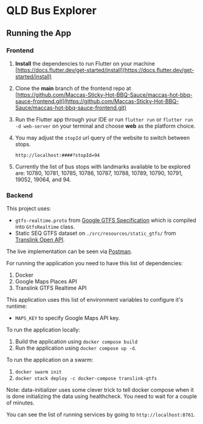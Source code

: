 # QLD Bus Explorer

## Running the App

### Frontend

1. **Install** the dependencies to run Flutter on your machine [https://docs.flutter.dev/get-started/install](https://docs.flutter.dev/get-started/install)

2. Clone the **main** branch of the frontend repo at [https://github.com/Maccas-Sticky-Hot-BBQ-Sauce/maccas-hot-bbq-sauce-frontend.git](https://github.com/Maccas-Sticky-Hot-BBQ-Sauce/maccas-hot-bbq-sauce-frontend.git)

3. Run the Flutter app through your IDE or run `flutter run` or `flutter run -d web-server` on your terminal and choose **web** as the platform choice.

4. You may adjust the `stopId` url query of the website to switch between stops.

   ```http://localhost:####?stopId=94```

5. Currently the list of bus stops with landmarks available to be explored are: 10780, 10781, 10785, 10786, 10787, 10788, 10789, 10790, 10791, 19052, 19064, and 94.

### Backend

This project uses:
- `gtfs-realtime.proto` from [Google GTFS Specification](https://developers.google.com/transit/gtfs-realtime/) which is compiled into `GtfsRealtime` class.
- Static SEQ GTFS dataset on `./src/resources/static_gtfs/` from [Translink Open API](https://www.data.qld.gov.au/dataset/general-transit-feed-specification-gtfs-seq).

The live implementation can be seen via [Postman](https://www.postman.com/maccas-bbq-sauce/workspace/deco3801-maccas-sticky-hot-bbq-sauce).

For running the application you need to have this list of dependencies:
1. Docker
3. Google Maps Places API
4. Translink GTFS Realtime API

This application uses this list of environment variables to configure it's runtime:
- `MAPS_KEY` to specify Google Maps API key.

To run the application locally:
1. Build the application using `docker compose build`
2. Run the application using `docker compose up -d`.

To run the application on a swarm:
1. `docker swarm init`
2. `docker stack deploy -c docker-compose translink-gtfs`
 
Note: data-initializer uses some clever trick to tell docker compose when it is done initializing the data using healthcheck. You need to wait for a couple of minutes.

You can see the list of running services by going to `http://localhost:8761`.